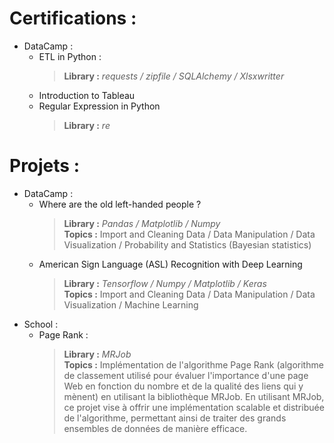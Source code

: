 # Certifications :
- DataCamp : 
  - ETL in Python :
    > **Library :** *requests / zipfile / SQLAlchemy / Xlsxwritter*
  - Introduction to Tableau
  - Regular Expression in Python
    > **Library :** *re*

# Projets : 
- DataCamp : 
  - Where are the old left-handed people ?
    > **Library :** *Pandas / Matplotlib / Numpy*  
    > **Topics :** Import and Cleaning Data / Data Manipulation / Data Visualization / Probability and Statistics (Bayesian statistics)
  - American Sign Language (ASL) Recognition with Deep Learning
    > **Library :** *Tensorflow / Numpy / Matplotlib / Keras*  
    > **Topics :** Import and Cleaning Data / Data Manipulation / Data Visualization / Machine Learning
- School : 
  - Page Rank : 
    > **Library :** *MRJob*   
    > **Topics :** Implémentation de l'algorithme Page Rank (algorithme de classement utilisé pour évaluer l'importance d'une page Web en fonction du nombre et de la qualité des liens qui y mènent) en utilisant la bibliothèque MRJob. En utilisant MRJob, ce projet vise à offrir une implémentation scalable et distribuée de l'algorithme, permettant ainsi de traiter des grands ensembles de données de manière efficace.

